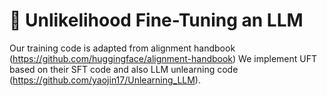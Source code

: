 # 🧠 Unlikelihood Fine-Tuning an LLM

Our training code is adapted from alignment handbook (https://github.com/huggingface/alignment-handbook)
We implement UFT based on their SFT code and also LLM unlearning code (https://github.com/yaojin17/Unlearning_LLM).

